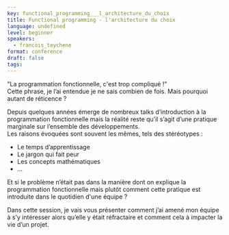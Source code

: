 ```yaml
---
key: functional_programming___l_architecture_du_choix
title: Functional programming - l'architecture du choix
language: undefined
level: beginner
speakers:
  - francois_teychene
format: conference
draft: false
tags:
---
```

"La programmation fonctionnelle, c'est trop compliqué !"  
Cette phrase, je l’ai entendue je ne sais combien de fois. Mais pourquoi autant de réticence ?

Depuis quelques années émerge de nombreux talks d’introduction à la programmation fonctionnelle mais la réalité reste qu’il s’agit d’une pratique marginale sur l’ensemble des développements.  
Les raisons évoquées sont souvent les mêmes, tels des stéréotypes :

 - Le temps d’apprentissage
 - Le jargon qui fait peur
 - Les concepts mathématiques
 - ...

Et si le problème n’était pas dans la manière dont on explique la programmation fonctionnelle mais plutôt comment cette pratique est introduite dans le quotidien d'une équipe ?

Dans cette session, je vais vous présenter comment j’ai amené mon équipe à s’y intéresser alors qu’elle y était réfractaire et comment cela à impacter la vie d’un projet.
